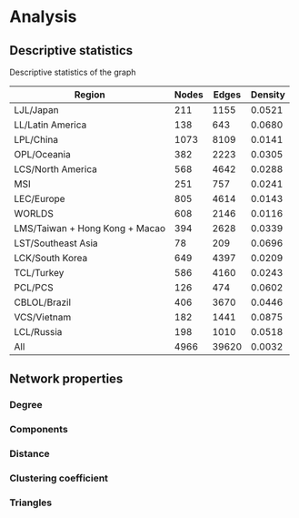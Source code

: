 # Analysis

## Descriptive statistics
Descriptive statistics of the graph

Region | Nodes | Edges | Density | 
------------ | ------------- | ------------- | -------------
LJL/Japan |211 | 1155 | 0.0521
LL/Latin America |138 | 643 | 0.0680
LPL/China |1073 | 8109 | 0.0141
OPL/Oceania |382 | 2223 | 0.0305
LCS/North America |568 | 4642 | 0.0288
MSI |251 | 757 | 0.0241
LEC/Europe |805 | 4614 | 0.0143
WORLDS |608 | 2146 | 0.0116
LMS/Taiwan + Hong Kong + Macao |394 | 2628 | 0.0339
LST/Southeast Asia |78 | 209 | 0.0696
LCK/South Korea |649 | 4397 | 0.0209
TCL/Turkey |586 | 4160 | 0.0243
PCL/PCS |126 | 474 | 0.0602
CBLOL/Brazil |406 | 3670 | 0.0446
VCS/Vietnam |182 | 1441 | 0.0875
LCL/Russia |198 | 1010 | 0.0518
All |4966 | 39620 | 0.0032

## Network properties

### Degree

### Components

### Distance

### Clustering coefficient

### Triangles
